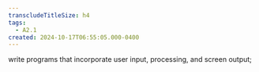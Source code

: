 ```yaml
---
transcludeTitleSize: h4
tags:
  - A2.1
created: 2024-10-17T06:55:05.000-0400
---
```

write programs that incorporate user input, processing, and screen output;